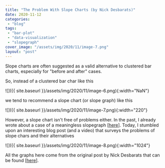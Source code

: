```yaml
---
title: "The Problem With Slope Charts (by Nick Desbarats)"
date: 2020-11-12
categories: 
 - "blog"
tags: 
 - "bar-plot"
 - "data-visualization"
 - "slopegraph"
cover_image: "/assets/img/2020/11/image-7.png"
layout: "post"
---
```


Slope charts are often suggested as a valid alternative to clustered bar charts, especially for "before and after" cases. 

So, instead of a clustered bar char like this

![]({{ site.baseurl }}/assets/img/2020/11/image-6.png){:width="NaN"}

we tend to recommend a slope chart (or slope graph) like this 

![]({{ site.baseurl }}/assets/img/2020/11/image-7.png){:width="220"}

However, a slope chart isn't free of problems either. In the past, I already wrote about a case of a meaningless slopegraph [[here](https://gorelik.net/2018/06/20/meaningless-slopes/)].  Today, I stumbled upon an interesting blog post (and a video) that surveys the problems of slope chars and their alternatives

![]({{ site.baseurl }}/assets/img/2020/11/image-8.png){:width="1024"}

All the graphs here come from the original post by Nick Desbarats that can be found [[here](https://www.practicalreporting.com/blog/2020/10/17/the-problem-with-slope-charts)].
